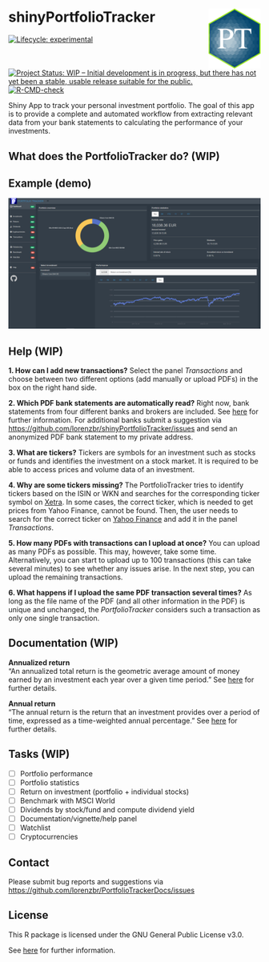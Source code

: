 
# shinyPortfolioTracker <a href=''><img src='inst/app/www/hex-PT.png' align="right" height="120" /></a>

<!-- badges: start -->

[![Lifecycle:
experimental](https://img.shields.io/badge/lifecycle-experimental-orange.svg)](https://lifecycle.r-lib.org/articles/stages.html#experimental)
[![Project Status: WIP – Initial development is in progress, but there
has not yet been a stable, usable release suitable for the
public.](https://www.repostatus.org/badges/latest/wip.svg)](https://www.repostatus.org/#wip)
[![R-CMD-check](https://github.com/lorenzbr/shinyPortfolioTracker/workflows/R-CMD-check/badge.svg)](https://github.com/lorenzbr/shinyPortfolioTracker/actions)
<!-- badges: end -->

Shiny App to track your personal investment portfolio. The goal of this
app is to provide a complete and automated workflow from extracting
relevant data from your bank statements to calculating the performance
of your investments.

## What does the PortfolioTracker do? (WIP)

## Example (demo)

![dashboard_example](./inst/app/www/PortfolioTracker_dashboard_demo.png)

## Help (WIP)

**1. How can I add new transactions?** Select the panel *Transactions*
and choose between two different options (add manually or upload PDFs)
in the box on the right hand side.

**2. Which PDF bank statements are automatically read?** Right now, bank
statements from four different banks and brokers are included. See
[here](https://github.com/lorenzbr/BankStatementParser#readme) for
further information. For additional banks submit a suggestion via
<https://github.com/lorenzbr/shinyPortfolioTracker/issues> and send an
anonymized PDF bank statement to my private address.

**3. What are tickers?** Tickers are symbols for an investment such as
stocks or funds and identifies the investment on a stock market. It is
required to be able to access prices and volume data of an investment.

**4. Why are some tickers missing?** The PortfolioTracker tries to
identify tickers based on the ISIN or WKN and searches for the
corresponding ticker symbol on
[Xetra](https://www.xetra.com/xetra-de/instrumente/alle-handelbaren-instrumente/boersefrankfurt).
In some cases, the correct ticker, which is needed to get prices from
Yahoo Finance, cannot be found. Then, the user needs to search for the
correct ticker on [Yahoo Finance](https://finance.yahoo.com) and add it
in the panel *Transactions*.

**5. How many PDFs with transactions can I upload at once?** You can
upload as many PDFs as possible. This may, however, take some time.
Alternatively, you can start to upload up to 100 transactions (this can
take several minutes) to see whether any issues arise. In the next step,
you can upload the remaining transactions.

**6. What happens if I upload the same PDF transaction several times?**
As long as the file name of the PDF (and all other information in the
PDF) is unique and unchanged, the *PortfolioTracker* considers such a
transaction as only one single transaction.

## Documentation (WIP)

**Annualized return**  
“An annualized total return is the geometric average amount of money
earned by an investment each year over a given time period.” See
[here](https://www.investopedia.com/terms/a/annualized-total-return.asp)
for further details.

**Annual return**  
“The annual return is the return that an investment provides over a
period of time, expressed as a time-weighted annual percentage.” See
[here](https://www.investopedia.com/terms/a/annual-return.asp) for
further details.

## Tasks (WIP)

-   [ ] Portfolio performance
-   [ ] Portfolio statistics
-   [ ] Return on investment (portfolio + individual stocks)
-   [ ] Benchmark with MSCI World
-   [ ] Dividends by stock/fund and compute dividend yield
-   [ ] Documentation/vignette/help panel
-   [ ] Watchlist
-   [ ] Cryptocurrencies

## Contact

Please submit bug reports and suggestions via
<https://github.com/lorenzbr/PortfolioTrackerDocs/issues>

## License

This R package is licensed under the GNU General Public License v3.0.

See
[here](https://github.com/lorenzbr/PortfolioTrackerDocs/blob/master/LICENSE)
for further information.
